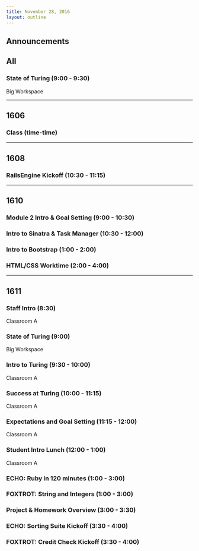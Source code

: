```yaml
---
title: November 28, 2016
layout: outline
---
```



## Announcements


## All

### State of Turing (9:00 - 9:30)

Big Workspace

***

## 1606

### Class (time-time)

***

## 1608

### RailsEngine Kickoff (10:30 - 11:15)

***

## 1610

### Module 2 Intro & Goal Setting (9:00 - 10:30)

### Intro to Sinatra & Task Manager (10:30 - 12:00)

### Intro to Bootstrap (1:00 - 2:00)

### HTML/CSS Worktime (2:00 - 4:00)

***

## 1611

### Staff Intro (8:30)

Classroom A

### State of Turing (9:00)

Big Workspace

### Intro to Turing (9:30 - 10:00)

Classroom A

### Success at Turing (10:00 - 11:15)

Classroom A

### Expectations and Goal Setting (11:15 - 12:00)

Classroom A

### Student Intro Lunch (12:00 - 1:00)

Classroom A

### ECHO: Ruby in 120 minutes (1:00 - 3:00)

### FOXTROT: String and Integers (1:00 - 3:00)

### Project & Homework Overview (3:00 - 3:30)

### ECHO: Sorting Suite Kickoff (3:30 - 4:00)

### FOXTROT: Credit Check Kickoff (3:30 - 4:00)

